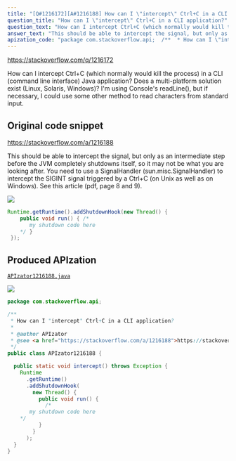 ```yaml
---
title: "[Q#1216172][A#1216188] How can I \"intercept\" Ctrl+C in a CLI application?"
question_title: "How can I \"intercept\" Ctrl+C in a CLI application?"
question_text: "How can I intercept Ctrl+C (which normally would kill the process) in a CLI (command line interface) Java application? Does a multi-platform solution exist (Linux, Solaris, Windows)? I'm using Console's readLine(), but if necessary, I could use some other method to read characters from standard input."
answer_text: "This should be able to intercept the signal, but only as an intermediate step before the JVM completely shutdowns itself, so it may not be what you are looking after. You need to use a SignalHandler (sun.misc.SignalHandler) to intercept the SIGINT signal triggered by a Ctrl+C (on Unix as well as on Windows). See this article (pdf, page 8 and 9)."
apization_code: "package com.stackoverflow.api;  /**  * How can I \"intercept\" Ctrl+C in a CLI application?  *  * @author APIzator  * @see <a href=\"https://stackoverflow.com/a/1216188\">https://stackoverflow.com/a/1216188</a>  */ public class APIzator1216188 {    public static void intercept() throws Exception {     Runtime       .getRuntime()       .addShutdownHook(         new Thread() {           public void run() {             /*        my shutdown code here     */           }         }       );   } }"
---
```


https://stackoverflow.com/q/1216172

How can I intercept Ctrl+C (which normally would kill the process)
in a CLI (command line interface) Java application?
Does a multi-platform solution exist (Linux, Solaris, Windows)?
I&#x27;m using Console&#x27;s readLine(), but if necessary, I could use some other method
to read characters from standard input.



## Original code snippet

https://stackoverflow.com/a/1216188

This should be able to intercept the signal, but only as an intermediate step before the JVM completely shutdowns itself, so it may not be what you are looking after.
You need to use a SignalHandler (sun.misc.SignalHandler) to intercept the SIGINT signal triggered by a Ctrl+C (on Unix as well as on Windows).
See this article (pdf, page 8 and 9).

<div class="code-logo"><img src="/stackoverflow.png" /></div>

```java
Runtime.getRuntime().addShutdownHook(new Thread() {
    public void run() { /*
       my shutdown code here
    */ }
 });
```

## Produced APIzation

[`APIzator1216188.java`](https://github.com/pasqualesalza/apization-temp/raw/main/data/search/APIzator1216188.java)

<div class="code-logo"><img src="/apizator.png" /></div>

```java
package com.stackoverflow.api;

/**
 * How can I "intercept" Ctrl+C in a CLI application?
 *
 * @author APIzator
 * @see <a href="https://stackoverflow.com/a/1216188">https://stackoverflow.com/a/1216188</a>
 */
public class APIzator1216188 {

  public static void intercept() throws Exception {
    Runtime
      .getRuntime()
      .addShutdownHook(
        new Thread() {
          public void run() {
            /*
       my shutdown code here
    */
          }
        }
      );
  }
}

```